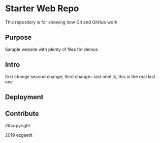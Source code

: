 # Starter Web Repo

This repository is for showing how Git and GitHub work

## Purpose

Sample website with plenty of files for demos

## Intro 
first change
second change;
third change~
last one!
jk, this is the real last one

## Deployment

## Contribute 

##copyright 

2019 ezgeetit
